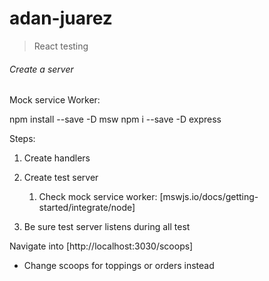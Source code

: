 # adan-juarez


> React testing

######  Create a server
Mock service Worker:

npm install --save -D msw
npm i --save -D express

Steps: 

1. Create handlers

2. Create test server
   1. Check mock service worker: [mswjs.io/docs/getting-started/integrate/node]

3. Be sure test server listens during all test

Navigate into [http://localhost:3030/scoops] 
* Change scoops for toppings or orders instead
